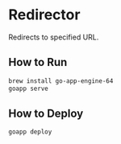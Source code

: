 # Redirector

Redirects to specified URL.

## How to Run

```zsh
brew install go-app-engine-64
goapp serve
```

## How to Deploy

```zsh
goapp deploy
```
